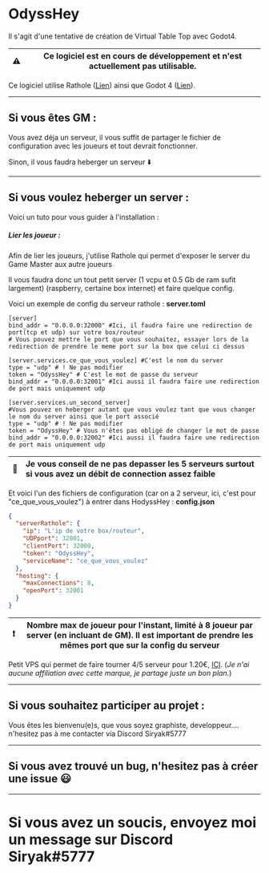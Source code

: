 # OdyssHey
Il s'agit d'une tentative de création de Virtual Table Top avec Godot4.

| :warning: | Ce logiciel est en cours de développement et n'est actuellement pas utilisable. |
|:----------|---------------------------------------------------------------------------------|


Ce logiciel utilise Rathole ([Lien](https://github.com/rapiz1/rathole)) ainsi que Godot 4 ([Lien](https://godotengine.org/)).


---

## Si vous êtes GM :
Vous avez déja un serveur, il vous suffit de partager le fichier de configuration avec les joueurs et tout devrait fonctionner.

Sinon, il vous faudra heberger un serveur :arrow_down: 


---

## Si vous voulez heberger un server :
Voici un tuto pour vous guider à l'installation :
##### Lier les joueur :
Afin de lier les joueurs, j'utilise Rathole qui permet d'exposer le server du Game Master aux autre joueurs

Il vous faudra donc un tout petit server (1 vcpu et 0.5 Gb de ram sufit largement) (raspberry, certaine box internet) et faire quelque config.

Voici un exemple de config du serveur rathole : **server.toml**
```toml=
[server]
bind_addr = "0.0.0.0:32000" #Ici, il faudra faire une redirection de port(tcp et udp) sur votre box/routeur 
# Vous pouvez mettre le port que vous souhaitez, essayer lors de la redirection de prendre le meme port sur la box que celui ci dessus
 
[server.services.ce_que_vous_voulez] #C'est le nom du server
type = "udp" # ! Ne pas modifier
token = "OdyssHey" # C'est le mot de passe du serveur
bind_addr = "0.0.0.0:32001" #Ici aussi il faudra faire une redirection de port mais uniquement udp

[server.services.un_second_server] 
#Vous pouvez en heberger autant que vous voulez tant que vous changer le nom du server ainsi que le port associé
type = "udp" # ! Ne pas modifier
token = "OdyssHey" # Vous n'êtes pas obligé de changer le mot de passe
bind_addr = "0.0.0.0:32002" #Ici aussi il faudra faire une redirection de port mais uniquement udp
```
| :memo:        |Je vous conseil de ne pas depasser les 5 serveurs surtout si vous avez un débit de connection assez faible  |
|---------------|:-----------------------------------------------------------------------------------------------------------|


Et voici l'un des fichiers de configuration (car on a 2 serveur, ici, c'est pour "ce_que_vous_voulez") à entrer dans HodyssHey : **config.json**

```json
{
  "serverRathole": {
    "ip": "L'ip de votre box/routeur",
    "UDPport": 32001,
    "clientPort": 32000,
    "token": "OdyssHey",
    "serviceName": "ce_que_vous_voulez"
  },
  "hosting": {
    "maxConnections": 8,
    "openPort": 32001
  }
}
```
| :exclamation:  | Nombre max de joueur pour l'instant, limité à 8 joueur par server (en incluant de GM). Il est important de prendre les mêmes port que sur la config du serveur|
|----------------|-----------------------------------------------------------------------------------------------------------------------------------------------------------------|


Petit VPS qui permet de faire tourner 4/5 serveur pour 1.20€, [ICI](https://www.ionos.fr/serveurs/vps#packages). (*Je n'ai aucune affiliation avec cette marque, je partage juste un bon plan.*)

---

## Si vous souhaitez participer au projet :
Vous êtes les bienvenu(e)s, que vous soyez graphiste, developpeur.... n'hesitez pas à me contacter via Discord Siryak#5777

---

## Si vous avez trouvé un bug, n'hesitez pas à créer une issue :smiley: 

---

# Si vous avez un soucis, envoyez moi un message sur Discord Siryak#5777
